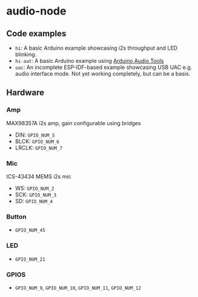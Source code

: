 # audio-node

## Code examples

- `hi`: A basic Arduino example showcasing i2s throughput and LED blinking.
- `hi-aat`: A basic Arduino example using [Arduino Audio Tools](https://github.com/pschatzmann/arduino-audio-tools)
- `uac`: An incomplete ESP-IDF-based example showcasing USB UAC e.g. audio interface mode. Not yet working completely, but can be a basis.

## Hardware

### Amp

MAX98357A i2s amp, gain configurable using bridges

- DIN: `GPIO_NUM_5`
- BLCK: `GPIO_NUM_6`
- LRCLK: `GPIO_NUM_7`

### Mic

ICS-43434 MEMS i2s mic

- WS: `GPIO_NUM_2`
- SCK: `GPIO_NUM_3`
- SD: `GPIO_NUM_4`

### Button

- `GPIO_NUM_45`

### LED

- `GPIO_NUM_21`

### GPIOS

- `GPIO_NUM_9`, `GPIO_NUM_10`, `GPIO_NUM_11`, `GPIO_NUM_12`